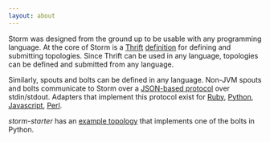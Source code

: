 ```yaml
---
layout: about
---
```


Storm was designed from the ground up to be usable with any programming language. At the core of Storm is a [Thrift](http://thrift.apache.org/) [definition](https://github.com/apache/storm/blob/master/storm-core/src/storm.thrift) for defining and submitting topologies. Since Thrift can be used in any language, topologies can be defined and submitted from any language.

Similarly, spouts and bolts can be defined in any language. Non-JVM spouts and bolts communicate to Storm over a [JSON-based protocol](/documentation/Multilang-protocol.html) over stdin/stdout. Adapters that implement this protocol exist for [Ruby](https://github.com/apache/storm/blob/master/storm-multilang/ruby/src/main/resources/resources/storm.rb), [Python](https://github.com/apache/storm/blob/master/storm-multilang/python/src/main/resources/resources/storm.py), [Javascript](https://github.com/apache/storm/blob/master/storm-multilang/javascript/src/main/resources/resources/storm.js), [Perl](https://github.com/dan-blanchard/io-storm).

*storm-starter* has an [example topology](https://github.com/apache/storm/blob/master/examples/storm-starter/src/jvm/org/apache/storm/starter/WordCountTopology.java) that implements one of the bolts in Python.
